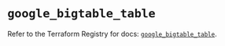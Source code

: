# `google_bigtable_table`

Refer to the Terraform Registry for docs: [`google_bigtable_table`](https://registry.terraform.io/providers/hashicorp/google-beta/6.40.0/docs/resources/google_bigtable_table).
